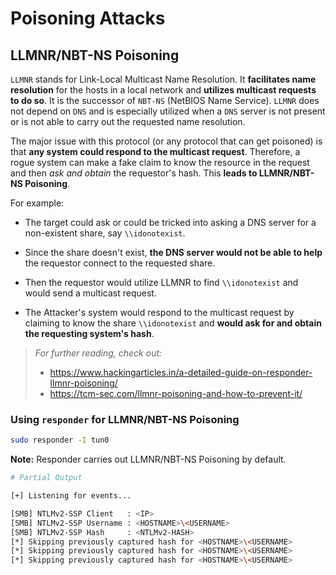 # Poisoning Attacks

## LLMNR/NBT-NS Poisoning

`LLMNR` stands for Link-Local Multicast Name Resolution. It **facilitates name resolution** for the hosts in a local network and **utilizes multicast requests to do so**. It is the successor of `NBT-NS` (NetBIOS Name Service). `LLMNR` does not depend on `DNS` and is especially utilized when a `DNS` server is not present or is not able to carry out the requested name resolution.

The major issue with this protocol (or any protocol that can get poisoned) is that **any system could respond to the multicast request**. Therefore, a rogue system can make a fake claim to know the resource in the request and then *ask and obtain*  the requestor's hash. This **leads to LLMNR/NBT-NS Poisoning**.

For example:

- The target could ask or could be tricked into asking a DNS server for a non-existent share, say `\\idonotexist`.

- Since the share doesn't exist, **the DNS server would not be able to help** the requestor connect to the requested share.

- Then the requestor would utilize LLMNR to find `\\idonotexist` and would send a multicast request.

- The Attacker's system would respond to the multicast request by claiming to know the share `\\idonotexist` and **would ask for and obtain the requesting system's hash**. 

> *For further reading, check out:*
> - https://www.hackingarticles.in/a-detailed-guide-on-responder-llmnr-poisoning/
> - https://tcm-sec.com/llmnr-poisoning-and-how-to-prevent-it/

### Using `responder` for LLMNR/NBT-NS Poisoning

```bash
sudo responder -I tun0
```

**Note:** Responder carries out LLMNR/NBT-NS Poisoning by default.

```bash
# Partial Output

[+] Listening for events...

[SMB] NTLMv2-SSP Client   : <IP>
[SMB] NTLMv2-SSP Username : <HOSTNAME>\<USERNAME>
[SMB] NTLMv2-SSP Hash     : <NTLMv2-HASH>         
[*] Skipping previously captured hash for <HOSTNAME>\<USERNAME>
[*] Skipping previously captured hash for <HOSTNAME>\<USERNAME>
[*] Skipping previously captured hash for <HOSTNAME>\<USERNAME>
```
